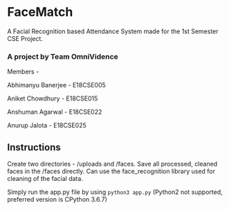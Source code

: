 # FaceMatch

A Facial Recognition based Attendance System made for the 1st Semester CSE Project.

### A project by Team OmniVidence

Members - 

Abhimanyu Banerjee - E18CSE005

Aniket Chowdhury - E18CSE015

Anshuman Agarwal - E18CSE022

Anurup Jalota - E18CSE025


## Instructions

Create two directories - /uploads and /faces. Save all processed, cleaned faces in the /faces directly.
Can use the face_recognition library used for cleaning of the facial data.

Simply run the app.py file by using ```python3 app.py``` (Python2 not supported, preferred version is CPython 3.6.7)
